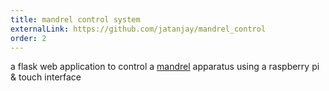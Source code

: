 ```yaml
---
title: mandrel control system
externalLink: https://github.com/jatanjay/mandrel_control
order: 2
---
```

a flask web application to control a [mandrel](https://www.elcometer.com/en/elcometer-1510-conical-mandrel-bend-tester.html) apparatus using a raspberry pi & touch interface